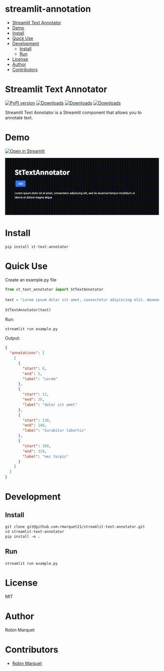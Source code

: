 <h1> streamlit-annotation </h1>

- [Streamlit Text Annotator](#streamlit-text-annotator)
- [Demo](#demo)
- [Install](#install)
- [Quick Use](#quick-use)
- [Development](#development)
  - [Install](#install-1)
  - [Run](#run)
- [License](#license)
- [Author](#author)
- [Contributors](#contributors)

# Streamlit Text Annotator

[![PyPI version](https://badge.fury.io/py/st-text-annotator.svg)](https://badge.fury.io/py/st-text-annotator)
[![Downloads](https://pepy.tech/badge/st-text-annotator)](https://pepy.tech/project/st-text-annotator)
[![Downloads](https://pepy.tech/badge/st-text-annotator/month)](https://pepy.tech/project/st-text-annotator)
[![Downloads](https://pepy.tech/badge/st-text-annotator/week)](https://pepy.tech/project/st-text-annotator)

Streamlit Text Annotator is a Streamlit component that allows you to annotate text.

# Demo

[![Open in Streamlit](https://static.streamlit.io/badges/streamlit_badge_black_white.svg)](https://st-text-annotator.streamlit.app/)

![](docs/example.gif)

# Install

```
pip install st-text-annotator
```

# Quick Use

Create an example.py file

```python
from st_text_annotator import StTextAnnotator

text = "Lorem ipsum dolor sit amet, consectetur adipiscing elit. Aenean et hendrerit orci. Praesent auctor malesuada lobortis. Suspendisse ac elit bibendum, congue tellus vel, ornare ipsum. Mauris at tellus in turpis aliquet cursus."

StTextAnnotator(text)
```

Run:

```
streamlit run example.py
```

Output:

```json
{
  "annotations": [
    [
      {
        "start": 0,
        "end": 5,
        "label": "Lorem"
      },
      {
        "start": 12,
        "end": 26,
        "label": "dolor sit amet"
      },
      {
        "start": 130,
        "end": 148,
        "label": "Curabitur lobortis"
      },
      {
        "start": 309,
        "end": 319,
        "label": "nec turpis"
      }
    ]
  ]
}
```

# Development

## Install

```
git clone git@github.com:rmarquet21/streamlit-text-annotator.git
cd streamlit-text-annotator
pip install -e .
```

## Run

```
streamlit run example.py
```

# License

MIT

# Author

Robin Marquet

# Contributors

- [Robin Marquet](robin.marquet3@gmail.com)

